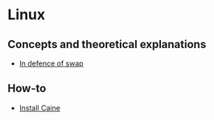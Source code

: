 # Linux
## Concepts and theoretical explanations
* [In defence of swap](https://chrisdown.name/2018/01/02/in-defence-of-swap.html?lipi=urn%3Ali%3Apage%3Ad_flagship3_feed%3BbEhEHoHoSGe5dh0TAye6%2FQ%3D%3D)
## How-to
* [Install Caine](https://www.hackingtutorials.org/digital-forensics/installing-caine-8-0-on-a-virtual-machine/)
